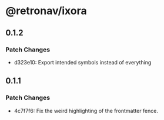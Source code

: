 # @retronav/ixora

## 0.1.2

### Patch Changes

-   d323e10: Export intended symbols instead of everything

## 0.1.1

### Patch Changes

-   4c7f7f6: Fix the weird highlighting of the frontmatter fence.
